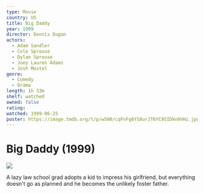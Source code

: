 ```yaml
---
type: Movie
country: US
title: Big Daddy
year: 1999
director: Dennis Dugan
actors:
  - Adam Sandler
  - Cole Sprouse
  - Dylan Sprouse
  - Joey Lauren Adams
  - Josh Mostel
genre:
  - Comedy
  - Drama
length: 1h 33m
shelf: watched
owned: false
rating:
watched: 1999-06-25
poster: https://image.tmdb.org/t/p/w500/cqFnFg6YS8urJT6YC95IDkn0VHz.jpg
---
```


# Big Daddy (1999)

![](https://image.tmdb.org/t/p/w500/cqFnFg6YS8urJT6YC95IDkn0VHz.jpg)

A lazy law school grad adopts a kid to impress his girlfriend, but everything doesn't go as planned and he becomes the unlikely foster father.